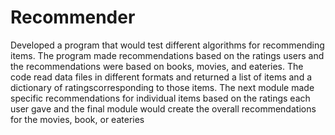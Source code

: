 # Recommender
Developed a program that would test different algorithms for recommending items. The program made recommendations based on the ratings users and the recommendations were based on books, movies, and eateries. The code read data files in different formats and returned a list of items and a dictionary of ratingscorresponding to
those items. The next module made specific recommendations for individual items based on the ratings each user gave and the final
module would create the overall recommendations for the movies, book, or eateries
